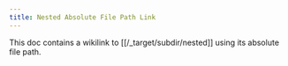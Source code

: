 ```yaml
---
title: Nested Absolute File Path Link
---
```

This doc contains a wikilink to [[/_target/subdir/nested]] using its absolute file path.
